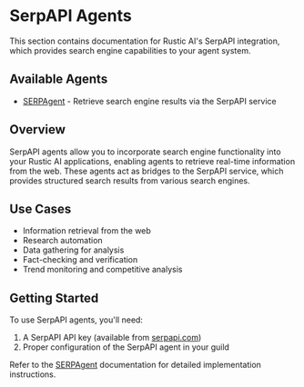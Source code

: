 # SerpAPI Agents

This section contains documentation for Rustic AI's SerpAPI integration, which provides search engine capabilities to your agent system.

## Available Agents

- [SERPAgent](serp_agent.md) - Retrieve search engine results via the SerpAPI service

## Overview

SerpAPI agents allow you to incorporate search engine functionality into your Rustic AI applications, enabling agents to retrieve real-time information from the web. These agents act as bridges to the SerpAPI service, which provides structured search results from various search engines.

## Use Cases

- Information retrieval from the web
- Research automation
- Data gathering for analysis
- Fact-checking and verification
- Trend monitoring and competitive analysis

## Getting Started

To use SerpAPI agents, you'll need:

1. A SerpAPI API key (available from [serpapi.com](https://serpapi.com))
2. Proper configuration of the SerpAPI agent in your guild

Refer to the [SERPAgent](serp_agent.md) documentation for detailed implementation instructions. 
